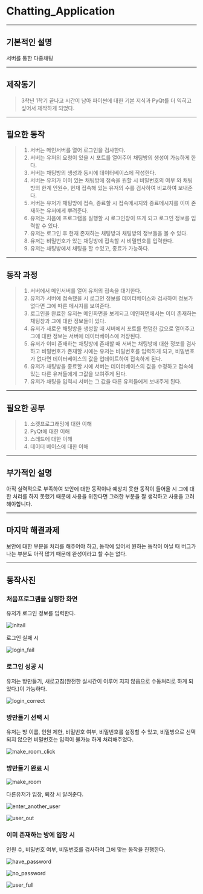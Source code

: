 # Chatting_Application
***
## 기본적인 설명
서버를 통한 다중채팅
***
## 제작동기
> 3학년 1학기 끝나고 시간이 남아 파이썬에 대한 기본 지식과 PyQt를 더 익히고 싶어서 제작하게 되었다.
***
## 필요한 동작
> 1. 서버는 메인서버를 열어 로그인을 검사한다.
> 2. 서버는 유저의 요청이 있을 시 포트를 열어주어 채팅방의 생성이 가능하게 한다.
> 3. 서버는 채팅방의 생성과 동시에 데이터베이스에 작성한다.
> 4. 서버는 유저가 이미 있는 채팅방에 접속을 원할 시 비밀번호의 여부 와 채팅방의 한계 인원수, 현재 접속해 있는 유저의 수를 검사하여 비교하여 보내준다.
> 5. 서버는 유저가 채팅방에 접속, 종료할 시 접속메시지와 종료메시지를 이미 존재하는 유저에게 뿌려준다.
> 6. 유저는 처음에 프로그램을 실행할 시 로그인창이 뜨게 되고 로그인 정보를 입력할 수 있다.
> 7. 유저는 로그인 후 현재 존재하는 채팅방과 채팅방의 정보들을 볼 수 있다.
> 8. 유저는 비밀번호가 있는 채팅방에 접속할 시 비밀번호를 입력한다. 
> 9. 유저는 채팅방에서 채팅을 할 수있고, 종료가 가능하다.
***
## 동작 과정
> 1. 서버에서 메인서버를 열어 유저의 접속을 대기한다.
> 2. 유저가 서버에 접속했을 시 로그인 정보를 데이터베이스와 검사하여 정보가 없다면 그에 따른 메시지를 보여준다.
> 3. 로그인을 완료한 유저는 메인화면을 보게되고 메인화면에서는 이미 존재하는 채팅창과 그에 대한 정보들이 있다.
> 4. 유저가 새로운 채팅방을 생성할 때 서버에서 포트를 랜덤한 값으로 열어주고 그에 대한 정보는 서버에 데이터베이스에 저장된다.
> 5. 유저가 이미 존재하는 채팅방에 존재할 때 서버는 채팅방에 대한 정보를 검사하고 비밀번호가 존재할 시에는 유저는 비밀번호를 입력하게 되고, 비밀번호가 없다면 데이터베이스의 값을 업데이트하여 접속하게 된다.
> 6. 유저가 채팅방을 종료할 시에 서버는 데이터베이스의 값을 수정하고 접속해있는 다른 유저들에게 그값을 보여주게 된다.
> 7. 유저가 채팅을 입력시 서버는 그 값을 다른 유저들에게 보내주게 된다.
***
## 필요한 공부
> 1. 소켓프로그래밍에 대한 이해
> 2. PyQt에 대한 이해
> 3. 스레드에 대한 이해
> 4. 데이터 베이스에 대한 이해
***
## 부가적인 설명
아직 실력적으로 부족하여 보안에 대한 동작이나 예상치 못한 동작이 들어올 시 그에 대한 처리를 하지 못했기 때문에 사용을 위한다면 그러한 부분을 잘 생각하고 사용을 고려해야합니다.
***
## 마지막 해결과제
보안에 대한 부분을 처리를 해주어야 하고, 동작에 있어서 원하는 동작이 아닐 때 버그가 나는 부분도 아직 많기 때문에 완성이라고 할 수는 없다.
***
## 동작사진
### 처음프로그램을 실행한 화면
유저가 로그인 정보를 입력한다.

![initail](https://github.com/ggaebi99/Chat_PyQt/assets/127026645/a3ee74f5-c84b-4dfa-804d-eff9d6bf66c2)

로그인 실패 시

![login_fail](https://github.com/ggaebi99/Chat_PyQt/assets/127026645/644b4c57-8224-496c-947c-91b27cb7489a)

### 로그인 성공 시
유저는 방만들기, 새로고침(완전한 실시간이 이루어 지지 않음으로 수동처리로 하게 되었다.)이 가능하다.
 
![login_correct](https://github.com/ggaebi99/Chat_PyQt/assets/127026645/a6ceb3f3-31dc-47b9-8140-5eff1be3a24f)

### 방만들기 선택 시
유저는 방 이름, 인원 제한, 비밀번호 여부, 비밀번호를 설정할 수 있고, 비밀방으로 선택되지 않으면 비밀번호는 입력이 불가능 하게 처리해주었다.

![make_room_click](https://github.com/ggaebi99/Chat_PyQt/assets/127026645/c8251819-a303-4d62-a716-be518a5a537f)

### 방만들기 완료 시

![make_room](https://github.com/ggaebi99/Chat_PyQt/assets/127026645/ac61eee7-3ae1-4ee7-a874-313394fba2e2)

다른유저가 입장, 퇴장 시 알려준다.

![enter_another_user](https://github.com/ggaebi99/Chat_PyQt/assets/127026645/16d09f81-6d0f-47ff-8f43-77f6c125f598)

![user_out](https://github.com/ggaebi99/Chat_PyQt/assets/127026645/ed1f5a4d-4322-4f26-9e9c-1ee715582470)

### 이미 존재하는 방에 입장 시 
인원 수, 비밀번호 여부, 비밀번호를 검사하여 그에 맞는 동작을 진행한다.

![have_password](https://github.com/ggaebi99/Chat_PyQt/assets/127026645/8245db4b-2bf1-4523-9f92-555c978538c0)

![no_password](https://github.com/ggaebi99/Chat_PyQt/assets/127026645/0a968bb8-438a-4b70-9fd6-c79eade67688)

![user_full](https://github.com/ggaebi99/Chat_PyQt/assets/127026645/e3c47e87-3fe3-45fd-94d9-9f90e12cbad1)